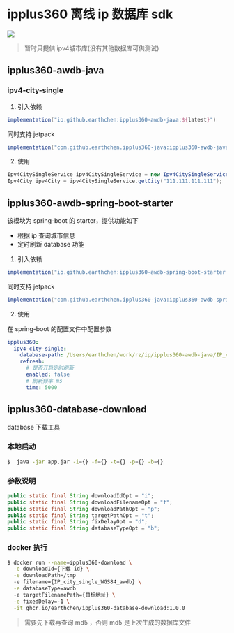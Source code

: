 # ipplus360 离线 ip 数据库 sdk

[![](https://jitpack.io/v/EarthChen/ipplus360-java.svg)](https://jitpack.io/#EarthChen/ipplus360-java)

>暂时只提供 ipv4城市库(没有其他数据库可供测试)


## ipplus360-awdb-java


### ipv4-city-single

1. 引入依赖

```groovy
implementation("io.github.earthchen:ipplus360-awdb-java:${latest}")
```

同时支持 jetpack
```groovy
implementation("com.github.earthchen.ipplus360-java:ipplus360-awdb-java:${latest}")
```

2. 使用

```java
Ipv4CitySingleService ipv4CitySingleService = new Ipv4CitySingleService(new File("IP_city_single_WGS84.awdb"))
Ipv4City ipv4City = ipv4CitySingleService.getCity("111.111.111.111");
```

## ipplus360-awdb-spring-boot-starter

该模块为 spring-boot 的 starter，提供功能如下

- 根据 ip 查询城市信息
- 定时刷新 database 功能

1. 引入依赖

```groovy
implementation("io.github.earthchen:ipplus360-awdb-spring-boot-starter:${latest}")
```

同时支持 jetpack
```groovy
implementation("com.github.earthchen.ipplus360-java:ipplus360-awdb-spring-boot-starter:${latest}")
```

2. 使用

在 spring-boot 的配置文件中配置参数
```yaml
ipplus360:
  ipv4-city-single:
    database-path: /Users/earthchen/work/rz/ip/ipplus360-awdb-java/IP_city_single_WGS84.awdb
    refresh:
      # 是否开启定时刷新
      enabled: false
      # 刷新频率 ms
      time: 5000
```

## ipplus360-database-download

database 下载工具

### 本地启动
```bash
$  java -jar app.jar -i={} -f={} -t={} -p={} -b={}
```

### 参数说明
```java
public static final String downloadIdOpt = "i";
public static final String downloadFilenameOpt = "f";
public static final String downloadPathOpt = "p";
public static final String targetPathOpt = "t";
public static final String fixDelayOpt = "d";
public static final String databaseTypeOpt = "b";
```

### docker 执行

```bash
$ docker run --name=ipplus360-download \
  -e downloadId={下载 id} \
  -e downloadPath=/tmp
  -e filename={IP_city_single_WGS84_awdb} \
  -e databaseType=awdb
  -e targetFilenamePath={目标地址} \
  -e fixedDelay=-1 \
  -it ghcr.io/earthchen/ipplus360-database-download:1.0.0
```

> 需要先下载再查询 md5 ，否则 md5 是上次生成的数据库文件






